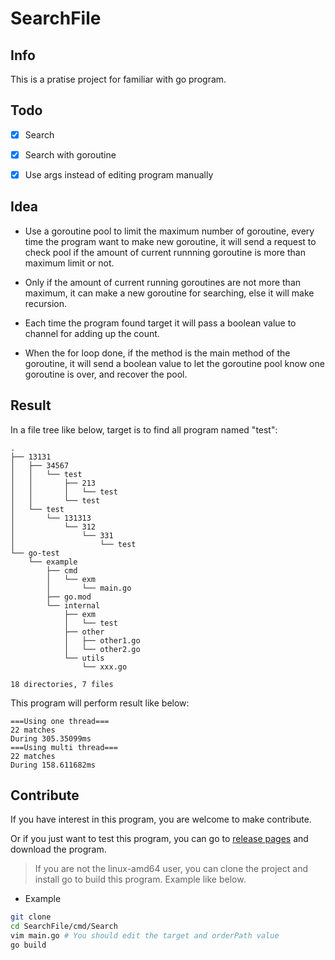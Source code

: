 # SearchFile 

## Info

This is a pratise project for familiar with go program.

## Todo

- [x] Search

- [x] Search with goroutine

- [x] Use args instead of editing program manually

## Idea

- Use a goroutine pool to limit the maximum number of goroutine, every time the program want to make new goroutine, it will send a request to check pool if the amount of current runnning goroutine is more than maximum limit or not. 

- Only if the amount of current running goroutines are not more than maximum, it can make a new goroutine for searching, else it will make recursion.

- Each time the program found target it will pass a boolean value to channel for adding up the count.

- When the for loop done, if the method is the main method of the goroutine, it will send a boolean value to let the goroutine pool know one goroutine is over, and recover the pool.

## Result

In a file tree like below, target is to find all program named "test":

```text
.
├── 13131
│   ├── 34567
│   │   └── test
│   │       ├── 213
│   │       │   └── test
│   │       └── test
│   └── test
│       └── 131313
│           └── 312
│               └── 331
│                   └── test
└── go-test
    └── example
        ├── cmd
        │   └── exm
        │       └── main.go
        ├── go.mod
        └── internal
            ├── exm
            │   └── test
            ├── other
            │   ├── other1.go
            │   └── other2.go
            └── utils
                └── xxx.go

18 directories, 7 files
```

This program will perform result like below:

```text
===Using one thread===
22 matches
During 305.35099ms
===Using multi thread===
22 matches
During 158.611682ms
```

## Contribute

If you have interest in this program, you are welcome to make contribute.

Or if you just want to test this program, you can go to [release pages](https://github.com/Avimitin/GoSearchFile/releases) and download the program.

> If you are not the linux-amd64 user, you can clone the project and install go to build this program. Example like below.

- Example

```bash
git clone 
cd SearchFile/cmd/Search
vim main.go # You should edit the target and orderPath value
go build
```
